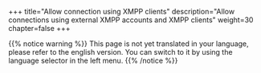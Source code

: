 +++
title="Allow connection using XMPP clients"
description="Allow connections using external XMPP accounts and XMPP clients"
weight=30
chapter=false
+++

{{% notice warning %}}
This page is not yet translated in your language, please refer to the english version. You can switch to it by using the language selector in the left menu.
{{% /notice %}}
